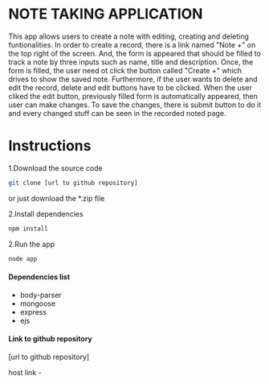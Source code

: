 # NOTE TAKING APPLICATION

This app allows users to create a note with editing, creating and deleting funtionalities. In order to create a record, there is a link named "Note +" on the top right of the screen. And, the form is appeared that should be filled to track  a note by three inputs such as name, title and description. Once, the form is filled, the user need ot click the button called "Create +" which drives to show the saved note. Furthermore, if the user wants to delete and edit the record, delete and edit buttons have to be clicked. When the user cliked the edit button, previously filled form is automatically appeared, then user can make changes. To save the changes, there is submit button to do it and every changed stuff can be seen in the recorded noted page.

# Instructions
1.Download the source code
```bash
git clone [url to github repository]
```

or just download the *.zip file

2.Install dependencies 
```bash
npm install
```

2.Run the app
```bash
node app
```

#### Dependencies list

- body-parser
- mongoose
- express
- ejs


#### Link to github repository
[url to github repository]

host link -